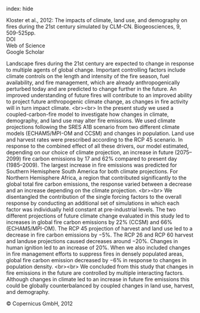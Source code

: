index: hide

<div class="Citation">

  <div class="Citation-body">
    <div class="Citation-text">Kloster et al., 2012: The impacts of climate, land use, and demography on fires during the 21st century simulated by CLM-CN. <span class="Article-journal">Biogeosciences, </span><span class="Article-volume">9, </span>509-525pp.</div>
    <div class="Citation-links">
      <div class="CitationLink" data-href="https://doi.org/10.5194/bg-9-509-2012">
        <div class="CitationLink-icon CitationLink-Doi"></div>
        <div class="CitationLink-text">DOI</div>
      </div>
      <div class="CitationLink" data-href="http://cel.webofknowledge.com/InboundService.do?customersID=atyponcel&smartRedirect=yes&mode=FullRecord&IsProductCode=Yes&product=CEL&Init=Yes&Func=Frame&action=retrieve&SrcApp=literatum&SrcAuth=atyponcel&SID=7CNc3cIRaBKjGbSujFM&UT=WOS:000300229000034">
        <div class="CitationLink-icon CitationLink-Isi"></div>
        <div class="CitationLink-text">Web of Science</div>
      </div>
      <div class="CitationLink" data-href="https://scholar.google.com/scholar?q=10.5194/bg-9-509-2012">
        <div class="CitationLink-icon CitationLink-Scholar"></div>
        <div class="CitationLink-text">Google Scholar</div>
      </div>
    </div>
  </div>
</div>

Landscape fires during the 21st century are expected to change in response to multiple agents of global change. Important controlling factors include climate controls on the length and intensity of the fire season, fuel availability, and fire management, which are already anthropogenically perturbed today and are predicted to change further in the future. An improved understanding of future fires will contribute to an improved ability to project future anthropogenic climate change, as changes in fire activity will in turn impact climate. &lt;br&gt;&lt;br&gt; In the present study we used a coupled-carbon-fire model to investigate how changes in climate, demography, and land use may alter fire emissions. We used climate projections following the SRES A1B scenario from two different climate models (ECHAM5/MPI-OM and CCSM) and changes in population. Land use and harvest rates were prescribed according to the RCP 45 scenario. In response to the combined effect of all these drivers, our model estimated, depending on our choice of climate projection, an increase in future (2075–2099) fire carbon emissions by 17 and 62% compared to present day (1985–2009). The largest increase in fire emissions was predicted for Southern Hemisphere South America for both climate projections. For Northern Hemisphere Africa, a region that contributed significantly to the global total fire carbon emissions, the response varied between a decrease and an increase depending on the climate projection. &lt;br&gt;&lt;br&gt; We disentangled the contribution of the single forcing factors to the overall response by conducting an additional set of simulations in which each factor was individually held constant at pre-industrial levels. The two different projections of future climate change evaluated in this study led to increases in global fire carbon emissions by 22% (CCSM) and 66% (ECHAM5/MPI-OM). The RCP 45 projection of harvest and land use led to a decrease in fire carbon emissions by −5%. The RCP 26 and RCP 60 harvest and landuse projections caused decreases around −20%. Changes in human ignition led to an increase of 20%. When we also included changes in fire management efforts to suppress fires in densely populated areas, global fire carbon emission decreased by −6% in response to changes in population density. &lt;br&gt;&lt;br&gt; We concluded from this study that changes in fire emissions in the future are controlled by multiple interacting factors. Although changes in climate led to an increase in future fire emissions this could be globally counterbalanced by coupled changes in land use, harvest, and demography.

<div class="Citation-copy">
&copy; Copernicus GmbH, 2012
</div>